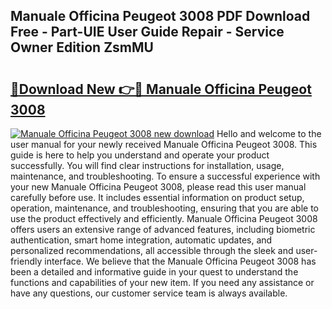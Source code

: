 ## Manuale Officina Peugeot 3008 PDF Download Free - Part-UIE User Guide Repair - Service Owner Edition ZsmMU

# <h2><a href="http://cf16613.oget.top/?id=Manuale+Officina+Peugeot+3008">🔗Download New 👉🔴 Manuale Officina Peugeot 3008</a></h2>

[![Manuale Officina Peugeot 3008 new download](https://i.imgur.com/5g1atiW.png)](http://cf16613.oget.top/?id=Manuale+Officina+Peugeot+3008)
Hello and welcome to the user manual for your newly received Manuale Officina Peugeot 3008. This guide is here to help you understand and operate your product successfully. You will find clear instructions for installation, usage, maintenance, and troubleshooting. To ensure a successful experience with your new Manuale Officina Peugeot 3008, please read this user manual carefully before use. It includes essential information on product setup, operation, maintenance, and troubleshooting, ensuring that you are able to use the product effectively and efficiently. Manuale Officina Peugeot 3008 offers users an extensive range of advanced features, including biometric authentication, smart home integration, automatic updates, and personalized recommendations, all accessible through the sleek and user-friendly interface. We believe that the Manuale Officina Peugeot 3008 has been a detailed and informative guide in your quest to understand the functions and capabilities of your new item. If you need any assistance or have any questions, our customer service team is always available.
